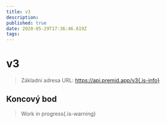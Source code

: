 ```yaml
---
title: v3
description:
published: true
date: 2020-05-29T17:36:46.619Z
tags:
---
```


# v3

> Základní adresa URL: https://api.premid.app/v3{.is-info}


## Koncový bod
> Work in progress{.is-warning}